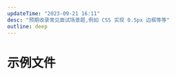 ```yaml
---
updateTime: "2023-09-21 16:11"
desc: "预期收录常见面试场景题,例如 CSS 实现 0.5px 边框等等"
outline: deep
---
```


# 示例文件
